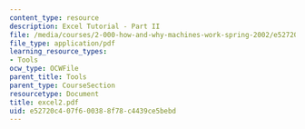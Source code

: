```yaml
---
content_type: resource
description: Excel Tutorial - Part II
file: /media/courses/2-000-how-and-why-machines-work-spring-2002/e52720c407f600388f78c4439ce5bebd_excel2.pdf
file_type: application/pdf
learning_resource_types:
- Tools
ocw_type: OCWFile
parent_title: Tools
parent_type: CourseSection
resourcetype: Document
title: excel2.pdf
uid: e52720c4-07f6-0038-8f78-c4439ce5bebd
---
```

